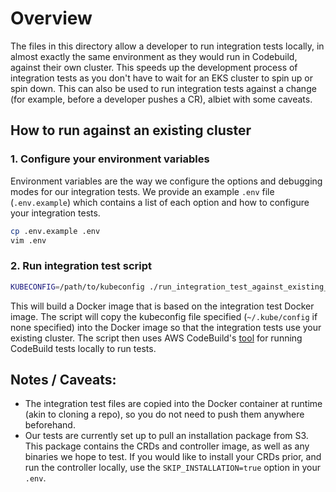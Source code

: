 # Overview
The files in this directory allow a developer to run integration tests locally, in almost exactly the same environment as they would run in Codebuild, against their own cluster. This speeds up the development process of integration tests as you don't have to wait for an EKS cluster to spin up or spin down. This can also be used to run integration tests against a change (for example, before a developer pushes a CR), albiet with some caveats.

## How to run against an existing cluster

### 1. Configure your environment variables
Environment variables are the way we configure the options and debugging modes for our integration tests.
We provide an example `.env` file (`.env.example`) which contains a list of each option and how to configure
your integration tests.

```bash
cp .env.example .env
vim .env
```

### 2. Run integration test script

```bash
KUBECONFIG=/path/to/kubeconfig ./run_integration_test_against_existing_cluster.sh
```

This will build a Docker image that is based on the integration test Docker image. The script will copy the kubeconfig file specified (`~/.kube/config` if none specified) into the Docker image so that the integration tests use your existing cluster. The script then uses AWS CodeBuild's [tool](https://github.com/aws/aws-codebuild-docker-images/tree/master/local_builds) for running CodeBuild tests locally to run tests.

## Notes / Caveats:
* The integration test files are copied into the Docker container at runtime (akin to cloning a repo), so you do not need to push them anywhere beforehand.
* Our tests are currently set up to pull an installation package from S3. This package contains the CRDs and controller image, as well as any binaries we hope to test. If you would like to install your CRDs prior, and run the controller locally, use the `SKIP_INSTALLATION=true` option in your `.env`.
